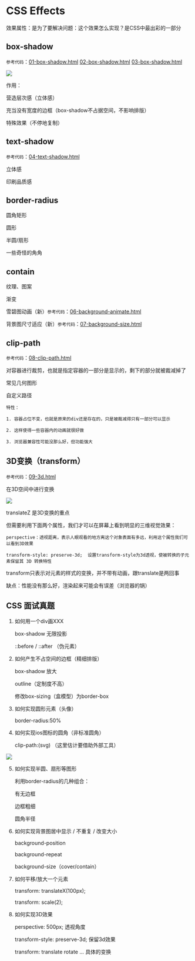 # CSS Effects

效果属性：是为了要解决问题：这个效果怎么实现？是CSS中最出彩的一部分

## box-shadow

`参考代码`：[01-box-shadow.html](https://github.com/ScarlettKK/Learn-About-CSS-/blob/master/CSS%20Effects/01-box-shadow.html) [02-box-shadow.html](https://github.com/ScarlettKK/Learn-About-CSS-/blob/master/CSS%20Effects/02-box-shadow.html) [03-box-shadow.html](https://github.com/ScarlettKK/Learn-About-CSS-/blob/master/CSS%20Effects/03-box-shadow.html) 

<img src="https://img2018.cnblogs.com/blog/1147701/201905/1147701-20190501182444460-82652859.png">

作用：

营造层次感（立体感）

充当没有宽度的边框（box-shadow不占据空间，不影响排版）

特殊效果（不停地复制）

## text-shadow

`参考代码`：[04-text-shadow.html](https://github.com/ScarlettKK/Learn-About-CSS-/blob/master/CSS%20Effects/04-text-shadow.html)

立体感

印刷品质感

## border-radius

圆角矩形

圆形

半圆/扇形

一些奇怪的角角

## contain

纹理、图案

渐变

雪碧图动画（新）`参考代码`：[06-background-animate.html](https://github.com/ScarlettKK/Learn-About-CSS-/blob/master/CSS%20Effects/06-background-animate.html)

背景图尺寸适应（新）`参考代码`：[07-background-size.html](https://github.com/ScarlettKK/Learn-About-CSS-/blob/master/CSS%20Effects/07-background-size.html)

## clip-path

`参考代码`：[08-clip-path.html](https://github.com/ScarlettKK/Learn-About-CSS-/blob/master/CSS%20Effects/08-clip-path.html)

对容器进行裁剪，也就是指定容器的一部分是显示的，剩下的部分就被裁减掉了

常见几何图形

自定义路径

	特性：

	1. 容器占位不变，也就是原来的div还是存在的，只是被裁减得只有一部分可以显示

	2. 这样使得一些容器内的动画就很好做

	3. 浏览器兼容性可能没那么好，但功能强大

## 3D变换（transform）

`参考代码`：[09-3d.html](https://github.com/ScarlettKK/Learn-About-CSS-/blob/master/CSS%20Effects/09-3d.html)

在3D空间中进行变换

<img src="https://img2018.cnblogs.com/blog/1147701/201905/1147701-20190508113809104-1090055281.png">

translateZ 是3D变换的重点

但需要利用下面两个属性，我们才可以在屏幕上看到明显的三维视觉效果：

	perspective：透视距离，表示人眼观看的地方离这个对象表面有多远，利用这个属性我们可以看到3D效果

	transform-style: preserve-3d;  设置transform-style为3d透视，使被转换的子元素保留其 3D 转换特性

transform只表示对元素的样式的变换，并不带有动画，跟translate是两回事

缺点：性能没有那么好，渲染起来可能会有误差（浏览器的锅）

## CSS 面试真题

1. 如何用一个div画XXX

	box-shadow 无限投影

	::before / ::after （伪元素）

2. 如何产生不占空间的边框（精细排版）

	box-shadow 放大

	outline（定制度不高）

	修改box-sizing（盒模型）为border-box

3. 如何实现圆形元素（头像）

	border-radius:50%

4. 如何实现ios图标的圆角（非标准圆角）

	clip-path:(svg) （这里估计要借助外部工具）
	
<img src="https://img2018.cnblogs.com/blog/1147701/201905/1147701-20190509170835029-1303860656.png">
	
5. 如何实现半圆、扇形等图形

	利用border-radius的几种组合：

	有无边框

	边框粗细

	圆角半径

6. 如何实现背景图居中显示 / 不重复 / 改变大小

	background-position

	background-repeat

	background-size（cover/contain）

7. 如何平移/放大一个元素

	transform: translateX(100px);
	
	transform: scale(2);

8. 如何实现3D效果

	perspective: 500px; 透视角度

	transform-style: preserve-3d; 保留3d效果

	transform: translate rotate ... 具体的变换
